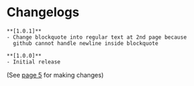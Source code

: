 # Changelogs

    **[1.0.1]**
    - Change blockquote into regular text at 2nd page because
      github cannot handle newline inside blockquote

    **[1.0.0]**
    - Initial release

(See [page 5](https://github.com/Thor-x86/varl/blob/master/docs/5-Contribution.md) for making changes)
